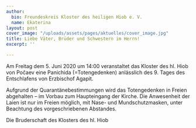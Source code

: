 ```yaml
---
author:
  bio: Freundeskreis Kloster des heiligen Hiob e. V.
  name: Ekaterina
layout: post
cover_image: "/uploads/assets/pages/aktuelles/cover_image.jpg"
title: Liebe Väter, Brüder und Schwestern im Herrn!
excerpt: ''

---
```

Am Freitag dem 5. Juni 2020 um 14:00 veranstaltet das Kloster des hl. Hiob von Počaev eine Panichida (=Totengedenken) anlässlich des 9. Tages des Entschlafens von Erzbischof Agapit.

Aufgrund der Quarantänebestimmungen wird das Totengedenken in Freien abgehalten – im Vorbau zum Haupteingang der Kirche. Die Anwesenheit der Laien ist nur im Freien möglich, mit Nase- und Mundschutzmasken, unter Beachtung des vorgeschriebenen Abstandes.

Die Bruderschaft des Klosters des hl. Hiob